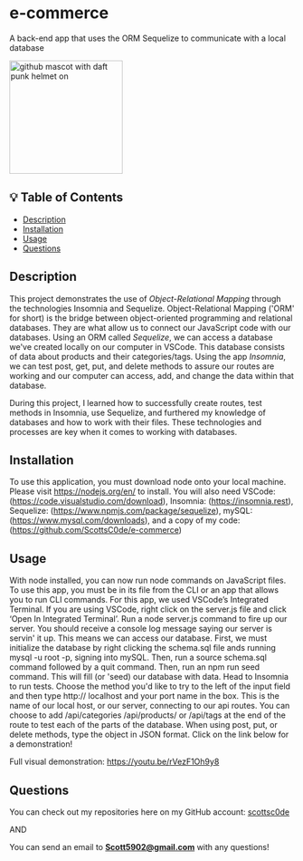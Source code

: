 # e-commerce
A back-end app that uses the ORM Sequelize to communicate with a local database

<img src="https://octodex.github.com/images/daftpunktocat-thomas.gif" alt="github mascot with daft punk helmet on" width="200"/>

## 💡 Table of Contents

- [Description](#description-id)
- [Installation](#installation-id)
- [Usage](#usage-id)
- [Questions](#questions-id)

## <a id="description-id"></a>Description
This project demonstrates the use of *Object-Relational Mapping* through the technologies Insomnia and Sequelize. Object-Relational Mapping ('ORM' for short) is the bridge between object-oriented programming and relational databases. They are what allow us to connect our JavaScript code with our databases. Using an ORM called *Sequelize*, we can access a database we've created locally on our computer in VSCode. This database consists of data about products and their categories/tags. Using the app *Insomnia*, we can test post, get, put, and delete methods to assure our routes are working and our computer can access, add, and change the data within that database.

During this project, I learned how to successfully create routes, test methods in Insomnia, use Sequelize, and furthered my knowledge of databases and how to work with their files. These technologies and processes are key when it comes to working with databases.

## <a id="installation-id"></a>Installation
To use this application, you must download node onto your local machine. Please visit https://nodejs.org/en/ to install. You will also need VSCode: (https://code.visualstudio.com/download), Insomnia: (https://insomnia.rest), Sequelize: (https://www.npmjs.com/package/sequelize), mySQL: (https://www.mysql.com/downloads), and a copy of my code: (https://github.com/ScottsC0de/e-commerce)

## <a id="usage-id"></a>Usage
With node installed, you can now run node commands on JavaScript files. To use this app, you must be in its file from the CLI or an app that allows you to run CLI commands. For this app, we used VSCode’s Integrated Terminal. If you are using VSCode, right click on the server.js file and click ‘Open In Integrated Terminal’. Run a node server.js command to fire up our server. You should receive a console log message saying our server is servin' it up. This means we can access our database. First, we must initialize the database by right clicking the schema.sql file ands running mysql -u root -p, signing into mySQL. Then, run a source schema.sql command followed by a quit command. Then, run an npm run seed command. This will fill (or 'seed) our database with data. Head to Insomnia to run tests. Choose the method you'd like to try to the left of the input field and then type http:// localhost and your port name in the box. This is the name of our local host, or our server, connecting to our api routes. You can choose to add /api/categories /api/products/ or /api/tags at the end of the route to test each of the parts of the database. When using post, put, or delete methods, type the object in JSON format. Click on the link below for a demonstration!

Full visual demonstration: https://youtu.be/rVezF1Oh9y8

## <a id="questions-id"></a>Questions
You can check out my repositories here on my GitHub account: 
<a href="https://github.com/scottsc0de">scottsc0de</a>

AND

You can send an email to **Scott5902@gmail.com** with any questions!